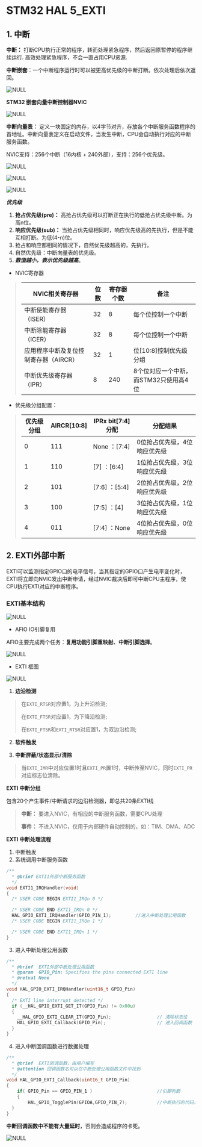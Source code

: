 # STM32 HAL 5_EXTI

## 1. 中断

**中断：** 打断CPU执行正常的程序，转而处理紧急程序，然后返回原暂停的程序继续运行.
高效处理紧急程序，不会一直占用CPU资源.

**中断嵌套**：一个中断程序运行时可以被更高优先级的中断打断。依次处理后依次返回。

![NULL](picture_1.jpg)

**STM32 嵌套向量中断控制器NVIC**

![NULL](picture_7.jpg)

**中断向量表：** 定义一块固定的内存，以4字节对齐，存放各个中断服务函数程序的首地址。中断向量表定义在启动文件，当发生中断，CPU会自动执行对应的中断服务函数。

NVIC支持：256个中断（16内核 + 240外部），支持：256个优先级。

![NULL](picture_2.jpg)

![NULL](picture_3.jpg)

![NULL](picture_4.jpg)

***优先级***

1. **抢占优先级(pre)：** 高抢占优先级可以打断正在执行的低抢占优先级中断。为高n位。
2. **响应优先级(sub)：** 当抢占优先级相同时，响应优先级高的先执行，但是不能互相打断。为低(4-n)位。
3. 抢占和响应都相同的情况下，自然优先级越高的，先执行。
4. 自然优先级：中断向量表的优先级。
5. ***数值越小，表示优先级越高***。

- NVIC寄存器
>| NVIC相关寄存器                        | 位数 | 寄存器个数 | 备注                                  |
>| ------------------------------------- | ---- | ---------- | ------------------------------------- |
>| 中断使能寄存器（ISER）                | 32   | 8          | 每个位控制一个中断                    |
>| 中断除能寄存器（ICER）                | 32   | 8          | 每个位控制一个中断                    |
>| 应用程序中断及复位控制寄存器（AIRCR） | 32   | 1          | 位[10:8]控制优先级分组                |
>| 中断优先级寄存器（IPR）               | 8    | 240        | 8个位对应一个中断，而STM32只使用高4位 |

- 优先级分组配置：

>| 优先级分组 | AIRCR[10:8] | IPRx bit[7:4]分配 | 分配结果                     |
>| ---------- | ----------- | ----------------- | ---------------------------- |
>| 0          | 111         | None  ：[7:4]     | 0位抢占优先级，4位响应优先级 |
>| 1          | 110         | [7]  ：[6:4]      | 1位抢占优先级，3位响应优先级 |
>| 2          | 101         | [7:6]  ：[5:4]    | 2位抢占优先级，2位响应优先级 |
>| 3          | 100         | [7:5]  ：[4]      | 3位抢占优先级，1位响应优先级 |
>| 4          | 011         | [7:4]  ：None     | 4位抢占优先级，0位响应优先级 |

## 2. EXTI外部中断

EXTI可以监测指定GPIO口的电平信号，当其指定的GPIO口产生电平变化时，EXTI将立即向NVIC发出中断申请，经过NVIC裁决后即可中断CPU主程序，使CPU执行EXTI对应的中断程序。

### EXTI基本结构

![NULL](picture_8.jpg)

- AFIO IO引脚复用

AFIO主要完成两个任务：**复用功能引脚重映射、中断引脚选择**。

![NULL](picture_9.jpg)

- EXTI 框图

![NULL](picture_5.jpg)

1. **边沿检测**

> 在`EXTI_RTSR`对应置1，为上升沿检测;
>
> 在`EXTI_FTSR`对应置1，为下降沿检测;
>
> 在`EXTI_FTSR`和`EXTI_RTSR`对应置1，为双边沿检测;

2. **软件触发**

3. **中断屏蔽/状态显示/清除**

> 当`EXTI_IMR`中对应位置1时且`EXTI_PR`置1时，中断传至NVIC，同时`EXTI_PR`对应标志位清除。


**EXTI 中断分组**

包含20个产生事件/中断请求的边沿检测器，即总共20条EXTI线

> **中断：** 要进入NVIC，有相应的中断服务函数，需要CPU处理
>
> **事件：** 不进入NVIC，仅用于内部硬件自动控制的，如：TIM、DMA、ADC

**EXTI 中断处理流程**

1. 中断触发
2. 系统调用中断服务函数

```c
/**
  * @brief EXTI1外部中断服务函数
  */
void EXTI1_IRQHandler(void)
{
  /* USER CODE BEGIN EXTI1_IRQn 0 */

  /* USER CODE END EXTI1_IRQn 0 */
  HAL_GPIO_EXTI_IRQHandler(GPIO_PIN_1);			//进入中断处理公用函数
  /* USER CODE BEGIN EXTI1_IRQn 1 */

  /* USER CODE END EXTI1_IRQn 1 */
}
```

3. 进入中断处理公用函数

```c
/**
  * @brief  EXTI外部中断处理公用函数
  * @param  GPIO_Pin: Specifies the pins connected EXTI line
  * @retval None
  */
void HAL_GPIO_EXTI_IRQHandler(uint16_t GPIO_Pin)
{
  /* EXTI line interrupt detected */
  if (__HAL_GPIO_EXTI_GET_IT(GPIO_Pin) != 0x00u)
  {
    __HAL_GPIO_EXTI_CLEAR_IT(GPIO_Pin);					// 清除标志位
    HAL_GPIO_EXTI_Callback(GPIO_Pin);					// 进入回调函数
  }
}
```

4. 进入中断回调函数进行数据处理

```c
/**
  * @brief	EXTI回调函数，由用户编写
  * @attention 回调函数名可以在中断处理公用函数文件中找到
  */
void HAL_GPIO_EXTI_Callback(uint16_t GPIO_Pin)
{
	if( GPIO_Pin == GPIO_PIN_1 )						//引脚判断
	{
		HAL_GPIO_TogglePin(GPIOA,GPIO_PIN_7);			//中断执行的代码，注意不能有太长的延时
  }
}
```

**中断回调函数中不能有大量延时**，否则会造成程序的卡死。

![NULL](picture_6.jpg)

